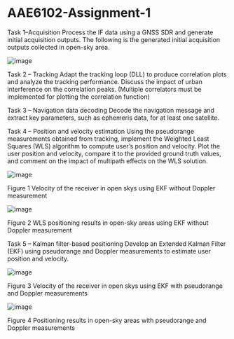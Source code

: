 # AAE6102-Assignment-1

Task 1–Acquisition
Process the IF data using a GNSS SDR and generate initial acquisition outputs. The following is the generated initial acquisition outputs collected in open-sky area.

![image](https://github.com/user-attachments/assets/d8779731-d0a3-4867-9ba7-41627b28fdc5)



Task 2 – Tracking
Adapt the tracking loop (DLL) to produce correlation plots and analyze the tracking performance. Discuss the impact of urban interference on the correlation peaks. (Multiple correlators must be implemented for plotting the correlation function)





Task 3 – Navigation data decoding
Decode the navigation message and extract key parameters, such as ephemeris data, for at least one satellite.





Task 4 – Position and velocity estimation
Using the pseudorange measurements obtained from tracking, implement the Weighted Least Squares (WLS) algorithm to compute user’s position and velocity. Plot the user position and velocity, compare it to the provided ground truth values, and comment on the impact of multipath effects on the WLS solution.


 ![image](https://github.com/user-attachments/assets/f0c6c962-5bd5-4f21-af0b-630c2304c16a)

Figure 1 Velocity of the receiver in open skys using EKF without Doppler measurement


![image](https://github.com/user-attachments/assets/8e3228f1-4bd5-473b-b798-438738c91cf3)


Figure 2 WLS positioning results in open-sky areas using EKF without Doppler measurement






Task 5 – Kalman filter-based positioning
Develop an Extended Kalman Filter (EKF) using pseudorange and Doppler measurements to estimate user position and velocity.


![image](https://github.com/user-attachments/assets/4b04c62b-3f26-4726-82bc-c4ee6130b8de)

Figure 3 Velocity of the receiver in open skys using EKF with pseudorange and Doppler measurements 


![image](https://github.com/user-attachments/assets/7a041f05-7bd3-43b1-8e8e-b7190b432352)

Figure 4 Positioning results in open-sky areas with pseudorange and Doppler measurements 







